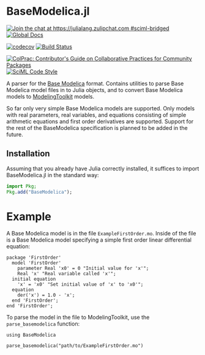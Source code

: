 # BaseModelica.jl

[![Join the chat at https://julialang.zulipchat.com #sciml-bridged](https://img.shields.io/static/v1?label=Zulip&message=chat&color=9558b2&labelColor=389826)](https://julialang.zulipchat.com/#narrow/stream/279055-sciml-bridged)
[![Global Docs](https://img.shields.io/badge/docs-SciML-blue.svg)](https://docs.sciml.ai/BaseModelica/stable/)

[![codecov](https://codecov.io/gh/SciML/BaseModelica.jl/branch/main/graph/badge.svg)](https://app.codecov.io/gh/SciML/BaseModelica.jl)
[![Build Status](https://github.com/SciML/BaseModelica.jl/workflows/CI/badge.svg)](https://github.com/SciML/BaseModelica.jl/actions?query=workflow%3ACI)

[![ColPrac: Contributor's Guide on Collaborative Practices for Community Packages](https://img.shields.io/badge/ColPrac-Contributor%27s%20Guide-blueviolet)](https://github.com/SciML/ColPrac)
[![SciML Code Style](https://img.shields.io/static/v1?label=code%20style&message=SciML&color=9558b2&labelColor=389826)](https://github.com/SciML/SciMLStyle)

A parser for the [Base Modelica](https://github.com/modelica/ModelicaSpecification/tree/MCP/0031/RationaleMCP/0031) format. Contains utilities to parse Base Modelica model files in to Julia objects, and to convert Base Modelica models to [ModelingToolkit](https://docs.sciml.ai/ModelingToolkit/stable/) models.

So far only very simple Base Modelica models are supported. Only models with real parameters, real variables, and equations consisting of simple arithmetic equations and first order derivatives are supported. Support for the rest of the BaseModelica specification is planned to be added in the future.

## Installation

Assuming that you already have Julia correctly installed, it suffices to import
BaseModelica.jl in the standard way:

```julia
import Pkg;
Pkg.add("BaseModelica");
```

# Example

A Base Modelica model is in the file `ExampleFirstOrder.mo`. Inside of the file is a Base Modelica model specifying a simple first order linear differential equation:

```
package 'FirstOrder'
  model 'FirstOrder'
    parameter Real 'x0' = 0 "Initial value for 'x'";
    Real 'x' "Real variable called 'x'";
  initial equation
    'x' = 'x0' "Set initial value of 'x' to 'x0'";
  equation
    der('x') = 1.0 - 'x'; 
  end 'FirstOrder';
end 'FirstOrder';
```

To parse the model in the file to ModelingToolkit, use the `parse_basemodelica` function:

```
using BaseModelica

parse_basemodelica("path/to/ExampleFirstOrder.mo")

```
